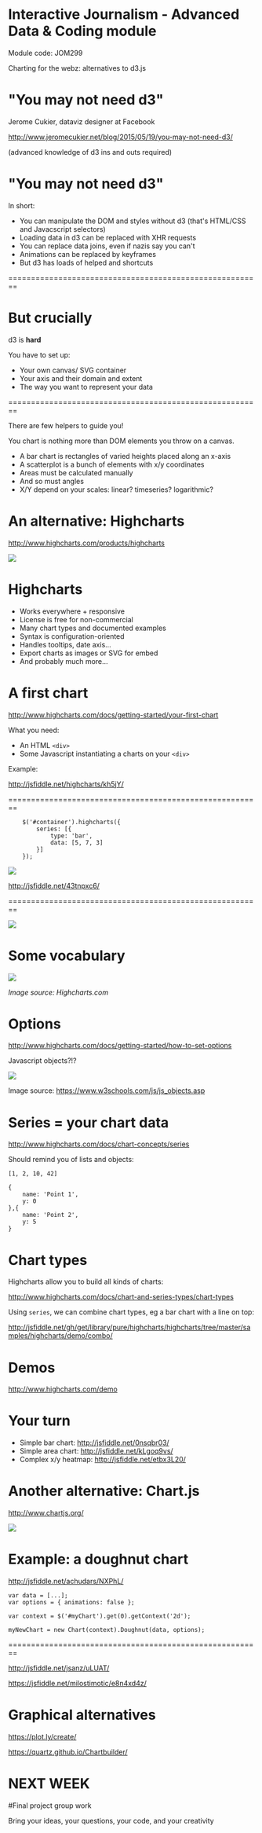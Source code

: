 Interactive Journalism - Advanced Data & Coding module
========================================================

Module code: JOM299

Charting for the webz: alternatives to d3.js

"You may not need d3"
========================================================

Jerome Cukier, dataviz designer at Facebook

http://www.jeromecukier.net/blog/2015/05/19/you-may-not-need-d3/

(advanced knowledge of d3 ins and outs required)

"You may not need d3"
========================================================

In short:

* You can manipulate the DOM and styles without d3 (that's HTML/CSS and Javacscript selectors)
* Loading data in d3 can be replaced with XHR requests
* You can replace data joins, even if nazis say you can't
* Animations can be replaced by keyframes
* But d3 has loads of helped and shortcuts

========================================================

# But crucially

d3 is **hard**

You have to set up:
* Your own canvas/ SVG container
* Your axis and their domain and extent
* The way you want to represent your data

========================================================

There are few helpers to guide you!

You chart is nothing more than DOM elements you throw on a canvas.

- A bar chart is rectangles of varied heights placed along an x-axis
- A scatterplot is a bunch of elements with x/y coordinates
- Areas must be calculated manually
- And so must angles
- X/Y depend on your scales: linear? timeseries? logarithmic?

An alternative: Highcharts
========================================================

http://www.highcharts.com/products/highcharts

![](img/highcharts.png)

Highcharts
========================================================

* Works everywhere + responsive
* License is free for non-commercial
* Many chart types and documented examples
* Syntax is configuration-oriented
* Handles tooltips, date axis...
* Export charts as images or SVG for embed
* And probably much more...

A first chart
========================================================

http://www.highcharts.com/docs/getting-started/your-first-chart

What you need:

* An HTML `<div>`
* Some Javascript instantiating a charts on your `<div>`

Example:

http://jsfiddle.net/highcharts/kh5jY/

========================================================

```
    $('#container').highcharts({
        series: [{
            type: 'bar',
            data: [5, 7, 3]
        }]
    });
```

![](img/bar.png)

http://jsfiddle.net/43tnpxc6/

========================================================

![](http://i.imgur.com/YsbKHg1.gif)

Some vocabulary
========================================================

![](http://www.highcharts.com/images/docs/understanding_highcharts.png)

_Image source: Highcharts.com_

Options
========================================================

http://www.highcharts.com/docs/getting-started/how-to-set-options

Javascript objects?!?

![](img/obj.png)

Image source: https://www.w3schools.com/js/js_objects.asp

Series = your chart data
========================================================

http://www.highcharts.com/docs/chart-concepts/series

Should remind you of lists and objects:

```
[1, 2, 10, 42]
```

```
{
    name: 'Point 1',
    y: 0
},{
    name: 'Point 2',
    y: 5
}
```

Chart types
========================================================

Highcharts allow you to build all kinds of charts: 

http://www.highcharts.com/docs/chart-and-series-types/chart-types

Using `series`, we can combine chart types, eg a bar chart with a line on top:

http://jsfiddle.net/gh/get/library/pure/highcharts/highcharts/tree/master/samples/highcharts/demo/combo/

Demos
========================================================

http://www.highcharts.com/demo

Your turn
========================================================

* Simple bar chart: http://jsfiddle.net/0nsqbr03/
* Simple area chart: http://jsfiddle.net/kLgoq9vs/
* Complex x/y heatmap: http://jsfiddle.net/etbx3L20/

Another alternative: Chart.js
========================================================

http://www.chartjs.org/

![](img/chartjs.png)

Example: a doughnut chart
========================================================

http://jsfiddle.net/achudars/NXPhL/

```
var data = [...];
var options = { animations: false };

var context = $('#myChart').get(0).getContext('2d');

myNewChart = new Chart(context).Doughnut(data, options);
```

========================================================

http://jsfiddle.net/jsanz/uLUAT/

https://jsfiddle.net/milostimotic/e8n4xd4z/


Graphical alternatives
========================================================

https://plot.ly/create/

https://quartz.github.io/Chartbuilder/

NEXT WEEK
========================================================

#Final project group work

Bring your ideas, your questions, your code, and your creativity
